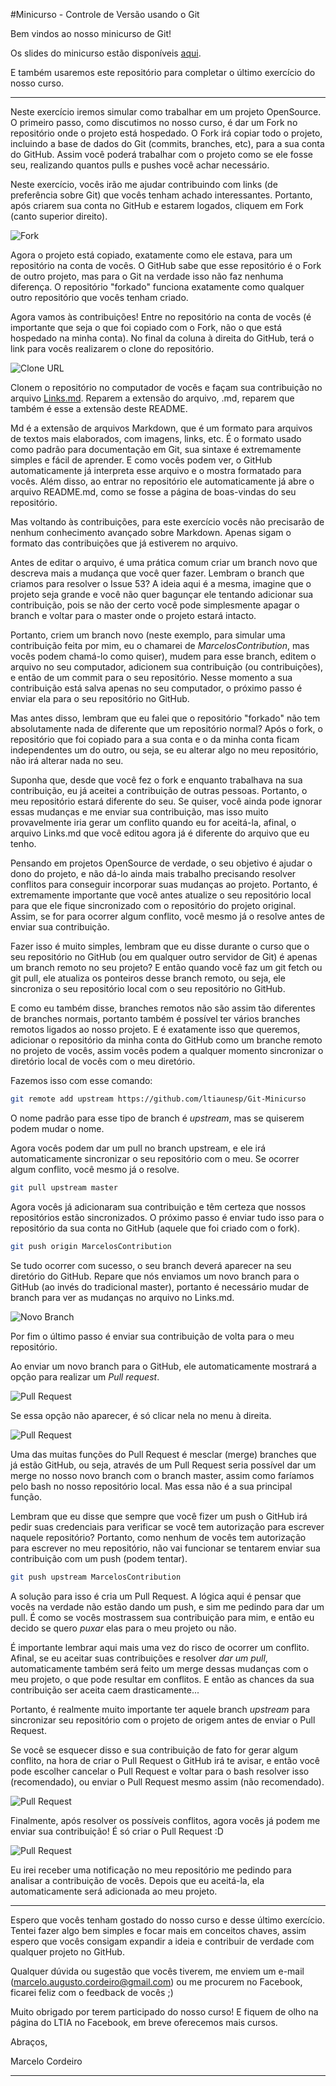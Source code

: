 #Minicurso - Controle de Versão usando o Git

Bem vindos ao nosso minicurso de Git!

Os slides do minicurso estão disponíveis [aqui](Slides.pdf).

E também usaremos este repositório para completar o último exercício do nosso curso.

---

Neste exercício iremos simular como trabalhar em um projeto OpenSource. O primeiro passo, como discutimos no nosso curso, é dar um Fork no repositório onde o projeto está hospedado. O Fork irá copiar todo o projeto, incluindo a base de dados do Git (commits, branches, etc), para a sua conta do GitHub. Assim você poderá trabalhar com o projeto como se ele fosse seu, realizando quantos pulls e pushes você achar necessário.

Neste exercício, vocês irão me ajudar contribuindo com links (de preferência sobre Git) que vocês tenham achado interessantes. Portanto, após criarem sua conta no GitHub e estarem logados, cliquem em Fork (canto superior direito).

![Fork](images/fork.jpg)

Agora o projeto está copiado, exatamente como ele estava, para um repositório na conta de vocês. O GitHub sabe que esse repositório é o Fork de outro projeto, mas para o Git na verdade isso não faz nenhuma diferença. O repositório "forkado" funciona exatamente como qualquer outro repositório que vocês tenham criado.

Agora vamos às contribuições! Entre no repositório na conta de vocês (é importante que seja o que foi copiado com o Fork, não o que está hospedado na minha conta). No final da coluna à direita do GitHub, terá o link para vocês realizarem o clone do repositório.

![Clone URL](images/clone.jpg)

Clonem o repositório no computador de vocês e façam sua contribuição no arquivo [Links.md](Links.md). Reparem a extensão do arquivo, .md, reparem que também é esse a extensão deste README. 

Md é a extensão de arquivos Markdown, que é um formato para arquivos de textos mais elaborados, com imagens, links, etc. É o formato usado como padrão para documentação em Git, sua sintaxe é extremamente simples e fácil de aprender. E como vocês podem ver, o GitHub automaticamente já interpreta esse arquivo e o mostra formatado para vocês. Além disso, ao entrar no repositório ele automaticamente já abre o arquivo README.md, como se fosse a página de boas-vindas do seu repositório. 

Mas voltando às contribuições, para este exercício vocês não precisarão de nenhum conhecimento avançado sobre Markdown. Apenas sigam o formato das contribuições que já estiverem no arquivo.

Antes de editar o arquivo, é uma prática comum criar um branch novo que descreva mais a mudança que você quer fazer. Lembram o branch que criamos para resolver o Issue 53? A ideia aqui é a mesma, imagine que o projeto seja grande e você não quer bagunçar ele tentando adicionar sua contribuição, pois se não der certo você pode simplesmente apagar o branch e voltar para o master onde o projeto estará intacto. 

Portanto, criem um branch novo (neste exemplo, para simular uma contribuição feita por mim, eu o chamarei de _MarcelosContribution_, mas vocês podem chamá-lo como quiser), mudem para esse branch, editem o arquivo no seu computador, adicionem sua contribuição (ou contribuições), e então de um commit para o seu repositório. Nesse momento a sua contribuição está salva apenas no seu computador, o próximo passo é enviar ela para o seu repositório no GitHub.

Mas antes disso, lembram que eu falei que o repositório "forkado" não tem absolutamente nada de diferente que um repositório normal? Após o fork, o repositório que foi copiado para a sua conta e o da minha conta ficam independentes um do outro, ou seja, se eu alterar algo no meu repositório, não irá alterar nada no seu.

Suponha que, desde que você fez o fork e enquanto trabalhava na sua contribuição, eu já aceitei a contribuição de outras pessoas. Portanto, o meu repositório estará diferente do seu. Se quiser, você ainda pode ignorar essas mudanças e me enviar sua contribuição, mas isso muito provavelmente iria gerar um conflito quando eu for aceitá-la, afinal, o arquivo Links.md que você editou agora já é diferente do arquivo que eu tenho.

Pensando em projetos OpenSource de verdade, o seu objetivo é ajudar o dono do projeto, e não dá-lo ainda mais trabalho precisando resolver conflitos para conseguir incorporar suas mudanças ao projeto. Portanto, é extremamente importante que você antes atualize o seu repositório local para que ele fique sincronizado com o repositório do projeto original. Assim, se for para ocorrer algum conflito, você mesmo já o resolve antes de enviar sua contribuição.

Fazer isso é muito simples, lembram que eu disse durante o curso que o seu repositório no GitHub (ou em qualquer outro servidor de Git) é apenas um branch remoto no seu projeto? E então quando você faz um git fetch ou git pull, ele atualiza os ponteiros desse branch remoto, ou seja, ele sincroniza o seu repositório local com o seu repositório no GitHub.

E como eu também disse, branches remotos não são assim tão diferentes de branches normais, portanto também é possível ter vários branches remotos ligados ao nosso projeto. E é exatamente isso que queremos, adicionar o repositório da minha conta do GitHub como um branche remoto no projeto de vocês, assim vocês podem a qualquer momento sincronizar o diretório local de vocês com o meu diretório.

Fazemos isso com esse comando: 

```sh
git remote add upstream https://github.com/ltiaunesp/Git-Minicurso
```

O nome padrão para esse tipo de branch é _upstream_, mas se quiserem podem mudar o nome.

Agora vocês podem dar um pull no branch upstream, e ele irá automaticamente sincronizar o seu repositório com o meu. Se ocorrer algum conflito, você mesmo já o resolve.

```sh
git pull upstream master
```

Agora vocês já adicionaram sua contribuição e têm certeza que nossos repositórios estão sincronizados. O próximo passo é enviar tudo isso para o repositório da sua conta no GitHub (aquele que foi criado com o fork).

```sh
git push origin MarcelosContribution
```

Se tudo ocorrer com sucesso, o seu branch deverá aparecer na seu diretório do GitHub. Repare que nós enviamos um novo branch para o GitHub (ao invés do tradicional master), portanto é necessário mudar de branch para ver as mudanças no arquivo no Links.md.

![Novo Branch](images/branch.jpg)

Por fim o último passo é enviar sua contribuição de volta para o meu repositório.

Ao enviar um novo branch para o GitHub, ele automaticamente mostrará a opção para realizar um _Pull request_.

![Pull Request](images/push.jpg)

Se essa opção não aparecer, é só clicar nela no menu à direita.

![Pull Request](images/request.jpg)


Uma das muitas funções do Pull Request é mesclar (merge) branches que já estão GitHub, ou seja, através de um Pull Request seria possível dar um merge no nosso novo branch com o branch master, assim como faríamos pelo bash no nosso repositório local. Mas essa não é a sua principal função.

Lembram que eu disse que sempre que você fizer um push o GitHub irá pedir suas credenciais para verificar se você tem autorização para escrever naquele repositório? Portanto, como nenhum de vocês tem autorização para escrever no meu repositório, não vai funcionar se tentarem enviar sua contribuição com um push (podem tentar).

```sh
git push upstream MarcelosContribution
```

A solução para isso é cria um Pull Request. A lógica aqui é pensar que vocês na verdade não estão dando um push, e sim me pedindo para dar um pull. É como se vocês mostrassem sua contribuição para mim, e então eu decido se quero _puxar_ elas para o meu projeto ou não.

É importante lembrar aqui mais uma vez do risco de ocorrer um conflito. Afinal, se eu aceitar suas contribuições e resolver _dar um pull_, automaticamente também será feito um merge dessas mudanças com o meu projeto, o que pode resultar em conflitos. E então as chances da sua contribuição ser aceita caem drasticamente...

Portanto, é realmente muito importante ter aquele branch _upstream_ para sincronizar seu repositório com o projeto de origem antes de enviar o Pull Request.

Se você se esquecer disso e sua contribuição de fato for gerar algum conflito, na hora de criar o Pull Request o GitHub irá te avisar, e então você pode escolher cancelar o Pull Request e voltar para o bash resolver isso (recomendado), ou enviar o Pull Request mesmo assim (não recomendado).

![Pull Request](images/conflito.jpg)

Finalmente, após resolver os possíveis conflitos, agora vocês já podem me enviar sua contribuição! É só criar o Pull Request :D

![Pull Request](images/pull-request.jpg)

Eu irei receber uma notificação no meu repositório me pedindo para analisar a contribuição de vocês. Depois que eu aceitá-la, ela automaticamente será adicionada ao meu projeto.

---

Espero que vocês tenham gostado do nosso curso e desse último exercício. Tentei fazer algo bem simples e focar mais em conceitos chaves, assim espero que vocês consigam expandir a ideia e contribuir de verdade com qualquer projeto no GitHub.

Qualquer dúvida ou sugestão que vocês tiverem, me enviem um e-mail (marcelo.augusto.cordeiro@gmail.com) ou me procurem no Facebook, ficarei feliz com o feedback de vocês ;)

Muito obrigado por terem participado do nosso curso! E fiquem de olho na página do LTIA no Facebook, em breve oferecemos mais cursos.

Abraços,

Marcelo Cordeiro

---